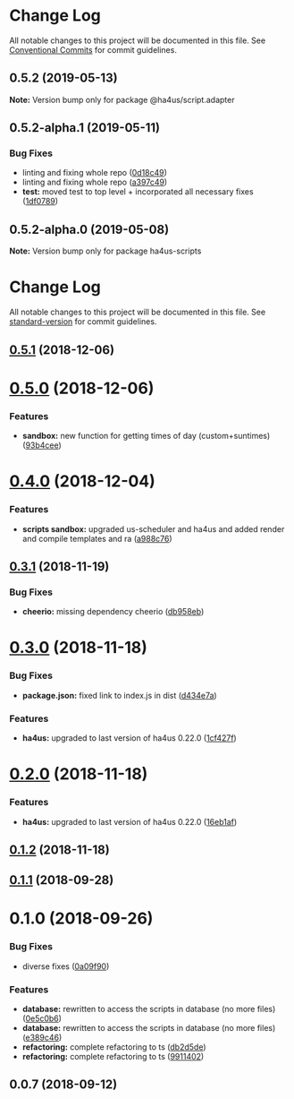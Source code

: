 # Change Log

All notable changes to this project will be documented in this file.
See [Conventional Commits](https://conventionalcommits.org) for commit guidelines.

## 0.5.2 (2019-05-13)

**Note:** Version bump only for package @ha4us/script.adapter





## 0.5.2-alpha.1 (2019-05-11)


### Bug Fixes

* linting and fixing whole repo ([0d18c49](https://github.com/ha4us/ha4us/commit/0d18c49))
* linting and fixing whole repo ([a397c49](https://github.com/ha4us/ha4us/commit/a397c49))
* **test:** moved test to top level + incorporated all necessary fixes ([1df0789](https://github.com/ha4us/ha4us/commit/1df0789))





## 0.5.2-alpha.0 (2019-05-08)

**Note:** Version bump only for package ha4us-scripts





# Change Log

All notable changes to this project will be documented in this file. See [standard-version](https://github.com/conventional-changelog/standard-version) for commit guidelines.

<a name="0.5.1"></a>
## [0.5.1](https://github.com/ha4us/ha4us-scripts/compare/v0.5.0...v0.5.1) (2018-12-06)



<a name="0.5.0"></a>
# [0.5.0](https://github.com/ha4us/ha4us-scripts/compare/v0.4.0...v0.5.0) (2018-12-06)


### Features

* **sandbox:** new function for getting times of day (custom+suntimes) ([93b4cee](https://github.com/ha4us/ha4us-scripts/commit/93b4cee))



<a name="0.4.0"></a>
# [0.4.0](https://github.com/ha4us/ha4us-scripts/compare/v0.3.1...v0.4.0) (2018-12-04)


### Features

* **scripts sandbox:** upgraded us-scheduler and ha4us and added render and compile templates and ra ([a988c76](https://github.com/ha4us/ha4us-scripts/commit/a988c76))



<a name="0.3.1"></a>
## [0.3.1](https://github.com/ha4us/ha4us-scripts/compare/v0.3.0...v0.3.1) (2018-11-19)


### Bug Fixes

* **cheerio:** missing dependency cheerio ([db958eb](https://github.com/ha4us/ha4us-scripts/commit/db958eb))



<a name="0.3.0"></a>
# [0.3.0](https://github.com/ha4us/ha4us-scripts/compare/v0.2.0...v0.3.0) (2018-11-18)


### Bug Fixes

* **package.json:** fixed link to index.js in dist ([d434e7a](https://github.com/ha4us/ha4us-scripts/commit/d434e7a))


### Features

* **ha4us:** upgraded to last version of ha4us 0.22.0 ([1cf427f](https://github.com/ha4us/ha4us-scripts/commit/1cf427f))



<a name="0.2.0"></a>
# [0.2.0](https://github.com/ha4us/ha4us-scripts/compare/v0.1.2...v0.2.0) (2018-11-18)


### Features

* **ha4us:** upgraded to last version of ha4us 0.22.0 ([16eb1af](https://github.com/ha4us/ha4us-scripts/commit/16eb1af))



<a name="0.1.2"></a>
## [0.1.2](https://github.com/ha4us/ha4us-scripts/compare/v0.1.1...v0.1.2) (2018-11-18)



<a name="0.1.1"></a>
## [0.1.1](https://github.com/ha4us/ha4us-scripts/compare/v0.1.0...v0.1.1) (2018-09-28)



<a name="0.1.0"></a>
# 0.1.0 (2018-09-26)


### Bug Fixes

* diverse fixes ([0a09f90](https://github.com/ha4us/ha4us-scripts/commit/0a09f90))


### Features

* **database:** rewritten to access the scripts in database (no more files) ([0e5c0b6](https://github.com/ha4us/ha4us-scripts/commit/0e5c0b6))
* **database:** rewritten to access the scripts in database (no more files) ([e389c46](https://github.com/ha4us/ha4us-scripts/commit/e389c46))
* **refactoring:** complete refactoring to ts ([db2d5de](https://github.com/ha4us/ha4us-scripts/commit/db2d5de))
* **refactoring:** complete refactoring to ts ([9911402](https://github.com/ha4us/ha4us-scripts/commit/9911402))



<a name="0.0.7"></a>
## 0.0.7 (2018-09-12)
